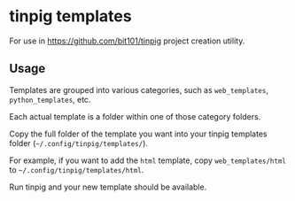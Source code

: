 # tinpig templates

For use in https://github.com/bit101/tinpig project creation utility.

## Usage

Templates are grouped into various categories, such as `web_templates`, `python_templates`, etc.

Each actual template is a folder within one of those category folders.

Copy the full folder of the template you want into your tinpig templates folder (`~/.config/tinpig/templates/`).

For example, if you want to add the `html` template, copy `web_templates/html` to `~/.config/tinpig/templates/html`.

Run tinpig and your new template should be available.
